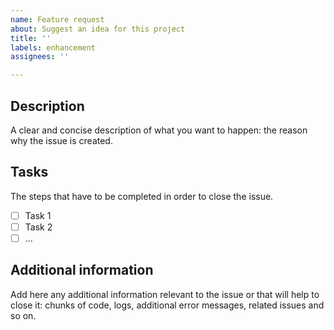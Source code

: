 ```yaml
---
name: Feature request
about: Suggest an idea for this project
title: ''
labels: enhancement
assignees: ''

---
```


## Description
A clear and concise description of what you want to happen: the reason why the issue is created.

## Tasks
The steps that have to be completed in order to close the issue.

- [ ] Task 1
- [ ] Task 2
- [ ] ...

## Additional information
Add here any additional information relevant to the issue or that will help to close it: chunks of code, logs, additional error messages, related issues and so on.
